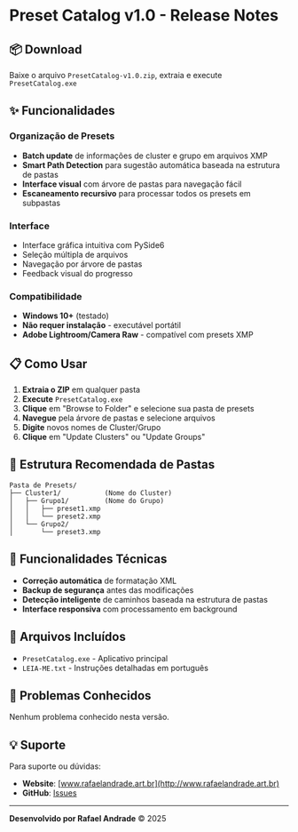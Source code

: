 # Preset Catalog v1.0 - Release Notes

## 📦 Download
Baixe o arquivo `PresetCatalog-v1.0.zip`, extraia e execute `PresetCatalog.exe`

## ✨ Funcionalidades

### Organização de Presets
- **Batch update** de informações de cluster e grupo em arquivos XMP
- **Smart Path Detection** para sugestão automática baseada na estrutura de pastas
- **Interface visual** com árvore de pastas para navegação fácil
- **Escaneamento recursivo** para processar todos os presets em subpastas

### Interface
- Interface gráfica intuitiva com PySide6
- Seleção múltipla de arquivos
- Navegação por árvore de pastas
- Feedback visual do progresso

### Compatibilidade
- **Windows 10+** (testado)
- **Não requer instalação** - executável portátil
- **Adobe Lightroom/Camera Raw** - compatível com presets XMP

## 📋 Como Usar

1. **Extraia o ZIP** em qualquer pasta
2. **Execute** `PresetCatalog.exe`
3. **Clique** em "Browse to Folder" e selecione sua pasta de presets
4. **Navegue** pela árvore de pastas e selecione arquivos
5. **Digite** novos nomes de Cluster/Grupo
6. **Clique** em "Update Clusters" ou "Update Groups"

## 📁 Estrutura Recomendada de Pastas

```
Pasta de Presets/
├── Cluster1/           (Nome do Cluster)
│   ├── Grupo1/         (Nome do Grupo)
│   │   ├── preset1.xmp
│   │   └── preset2.xmp
│   └── Grupo2/
│       └── preset3.xmp
```

## 🔧 Funcionalidades Técnicas

- **Correção automática** de formatação XML
- **Backup de segurança** antes das modificações
- **Detecção inteligente** de caminhos baseada na estrutura de pastas
- **Interface responsiva** com processamento em background

## 📝 Arquivos Incluídos

- `PresetCatalog.exe` - Aplicativo principal
- `LEIA-ME.txt` - Instruções detalhadas em português

## 🐛 Problemas Conhecidos

Nenhum problema conhecido nesta versão.

## 💡 Suporte

Para suporte ou dúvidas:
- **Website**: [www.rafaelandrade.art.br](http://www.rafaelandrade.art.br)
- **GitHub**: [Issues](https://github.com/mfrafael/presetCatalog/issues)

---

**Desenvolvido por Rafael Andrade** © 2025
